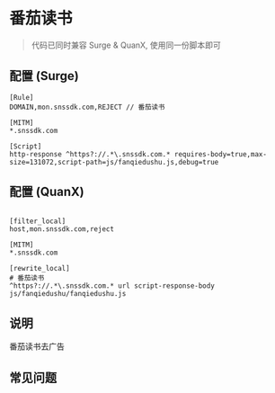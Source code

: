# 番茄读书

> 代码已同时兼容 Surge & QuanX, 使用同一份脚本即可

## 配置 (Surge)

```properties
[Rule]
DOMAIN,mon.snssdk.com,REJECT // 番茄读书

[MITM]
*.snssdk.com

[Script]
http-response ^https?://.*\.snssdk.com.* requires-body=true,max-size=131072,script-path=js/fanqiedushu.js,debug=true

```

## 配置 (QuanX)

```properties

[filter_local]
host,mon.snssdk.com,reject

[MITM]
*.snssdk.com

[rewrite_local]
# 番茄读书
^https?://.*\.snssdk.com.* url script-response-body js/fanqiedushu/fanqiedushu.js

```

## 说明

番茄读书去广告

## 常见问题
